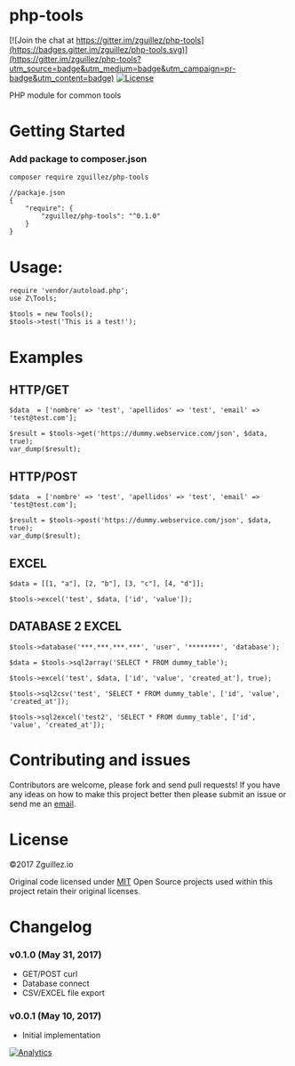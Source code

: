 # php-tools

[![Join the chat at https://gitter.im/zguillez/php-tools](https://badges.gitter.im/zguillez/php-tools.svg)](https://gitter.im/zguillez/php-tools?utm_source=badge&utm_medium=badge&utm_campaign=pr-badge&utm_content=badge)
[![License](http://img.shields.io/:license-mit-blue.svg)](http://doge.mit-license.org)

PHP module for common tools

# Getting Started

### Add package to composer.json

`composer require zguillez/php-tools`

	//packaje.json
	{
        "require": {
            "zguillez/php-tools": "^0.1.0"
        }
    }

# Usage:

	require 'vendor/autoload.php';
	use Z\Tools;

	$tools = new Tools();
	$tools->test('This is a test!');

# Examples

## HTTP/GET

```
$data  = ['nombre' => 'test', 'apellidos' => 'test', 'email' => 'test@test.com'];

$result = $tools->get('https://dummy.webservice.com/json', $data, true);
var_dump($result);
```

## HTTP/POST

```
$data  = ['nombre' => 'test', 'apellidos' => 'test', 'email' => 'test@test.com'];

$result = $tools->post('https://dummy.webservice.com/json', $data, true);
var_dump($result);
```

## EXCEL

```
$data = [[1, "a"], [2, "b"], [3, "c"], [4, "d"]];

$tools->excel('test', $data, ['id', 'value']);
```

## DATABASE 2 EXCEL

```
$tools->database('***.***.***.***', 'user', '********', 'database');

$data = $tools->sql2array('SELECT * FROM dummy_table');

$tools->excel('test', $data, ['id', 'value', 'created_at'], true);
```

```
$tools->sql2csv('test', 'SELECT * FROM dummy_table', ['id', 'value', 'created_at']);
```

```
$tools->sql2excel('test2', 'SELECT * FROM dummy_table', ['id', 'value', 'created_at']);
```

# Contributing and issues

Contributors are welcome, please fork and send pull requests! If you have any ideas on how to make this project better then please submit an issue or send me an [email](mailto:mail@zguillez.io).

# License

©2017 Zguillez.io

Original code licensed under [MIT](https://en.wikipedia.org/wiki/MIT_License) Open Source projects used within this project retain their original licenses.

# Changelog

### v0.1.0 (May 31, 2017)

* GET/POST curl
* Database connect
* CSV/EXCEL file export

### v0.0.1 (May 10, 2017)

* Initial implementation

[![Analytics](https://ga-beacon.appspot.com/UA-1125217-30/zguillez/php-tools?pixel)](https://github.com/igrigorik/ga-beacon)

